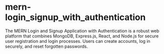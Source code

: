 # mern-login_signup_with_authentication
 The MERN Login and Signup Application with Authentication is a robust web platform that combines MongoDB, Express.js, React, and Node.js for secure user registration and login processes. Users can create accounts, log in securely, and reset forgotten passwords. 

